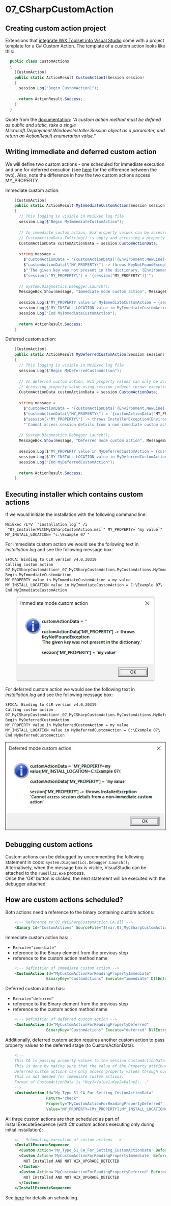 # 07_CSharpCustomAction

## Creating custom action project

Extensions that [integrate WiX Toolset into Visual Studio](https://marketplace.visualstudio.com/publishers/WixToolset) come with a project template for a C# Custom Action. The template of a custom action looks like this:
```C#
  public class CustomActions
  {
    [CustomAction]
    public static ActionResult CustomAction1(Session session)
    {
      session.Log("Begin CustomAction1");

      return ActionResult.Success;
    }
  }
```
Quote from the [documentation](https://documentation.help/MS-Deployment-Tools/WindowsInstaller.htm): *"A custom action method must be defined as public and static, take a single Microsoft.Deployment.WindowsInstaller.Session object as a parameter, and return an ActionResult enumeration value."*

## Writing immediate and deferred custom action

We will define two custom actions - one scheduled for immediate execution and one for deferred execution (see [here](../04_PowerShellPreconditionCustomAction#overview-of-install-stages) for the difference between the two). Also, note the difference in how the two custom actions access MY_PROPERTY.

Immediate custom action:
```C#
    [CustomAction]
    public static ActionResult MyImmediateCustomAction(Session session)
    {
      // This logging is visible in MsiExec log file
      session.Log($"Begin MyImmediateCustomAction");

      // In immediate custom action, WiX property values can be accessed directly (using session indexer)
      // CustomActionData.ToString() is empty and accessing a property using CustomActionData indexer throws exception
      CustomActionData customActionData = session.CustomActionData;

      string message =
        $"customActionData = '{customActionData}'{Environment.NewLine}{Environment.NewLine}" +
        $"customActionData[\"MY_PROPERTY\"] -> throws KeyNotFoundException{Environment.NewLine}" +
        $"'The given key was not present in the dictionary.'{Environment.NewLine}{Environment.NewLine}" +
        $"session[\"MY_PROPERTY\"] = '{session["MY_PROPERTY"]}'";

      // System.Diagnostics.Debugger.Launch();
      MessageBox.Show(message, "Immediate mode custom action", MessageBoxButtons.OK, MessageBoxIcon.Information);

      session.Log($"MY_PROPERTY value in MyImmediateCustomAction = {session["MY_PROPERTY"]}");
      session.Log($"MY_INSTALL_LOCATION value in MyImmediateCustomAction = {session["MY_INSTALL_LOCATION"]}");
      session.Log("End MyImmediateCustomAction");

      return ActionResult.Success;
    }
```

Deferred custom action:
```C#
    [CustomAction]
    public static ActionResult MyDeferredCustomAction(Session session)
    {
      // This logging is visible in MsiExec log file
      session.Log($"Begin MyDeferredCustomAction");

      // In deferred custom action, WiX property values can only be accessed through CustomActionData
      // Accessing property value using session indexer throws exception
      CustomActionData customActionData = session.CustomActionData;

      string message =
        $"customActionData = '{customActionData}'{Environment.NewLine}{Environment.NewLine}" +
        $"customActionData[\"MY_PROPERTY\"] = '{customActionData["MY_PROPERTY"]}'{Environment.NewLine}{Environment.NewLine}" +
        $"session[\"MY_PROPERTY\"] -> throws InstallerException{Environment.NewLine}" +
        "'Cannot access session details from a non-immediate custom action'";

      // System.Diagnostics.Debugger.Launch();
      MessageBox.Show(message, "Deferred mode custom action", MessageBoxButtons.OK, MessageBoxIcon.Information);

      session.Log($"MY_PROPERTY value in MyDeferredCustomAction = {customActionData["MY_PROPERTY"]}");
      session.Log($"MY_INSTALL_LOCATION value in MyDeferredCustomAction = {customActionData["MY_INSTALL_LOCATION"]}");
      session.Log("End MyDeferredCustomAction");

      return ActionResult.Success;
    }
```

## Executing installer which contains custom actions

If we would initiate the installation with the following command line:
```
MsiExec /L*V `"installation.log`" /i `"07_InstallerWithMyCSharpCustomAction.msi`" MY_PROPERTY=`"my value`" MY_INSTALL_LOCATION=`"c:\Example 07`"
```
For immediate custom action we would see the following text in *installation.log* and see the following message box:
```
SFXCA: Binding to CLR version v4.0.30319
Calling custom action 07_MyCSharpCustomAction!_07_MyCSharpCustomAction.MyCustomActions.MyImmediateCustomAction
Begin MyImmediateCustomAction
MY_PROPERTY value in MyImmediateCustomAction = my value
MY_INSTALL_LOCATION value in MyImmediateCustomAction = C:\Example 07\
End MyImmediateCustomAction
```
<p align="center">
    <img src="../images/Immediate_CA.png" alt="Immediate_CA" style="max-width:100%;">
</p>

For deferred custom action we would see the following text in *installation.log* and see the following message box:
```
SFXCA: Binding to CLR version v4.0.30319
Calling custom action 07_MyCSharpCustomAction!_07_MyCSharpCustomAction.MyCustomActions.MyDeferredCustomAction
Begin MyDeferredCustomAction
MY_PROPERTY value in MyDeferredCustomAction = my value
MY_INSTALL_LOCATION value in MyDeferredCustomAction = C:\Example 07\
End MyDeferredCustomAction
```
<p align="center">
    <img src="../images/Deferred_CA.png" alt="Deferred_CA" style="max-width:100%;">
</p>

## Debugging custom actions

Custom actions can be debugged by uncommenting the following statement in code: `System.Diagnostics.Debugger.Launch();`\
Alternatively, when the message box is visible, VisualStudio can be attached to the `rundll32.exe` process.\
Once the 'OK' button is clicked, the next statement will be executed with the debugger attached.

## How are custom actions scheduled?

Both actions need a reference to the binary containing custom actions:
```xml
    <!-- Reference to 07_MyCSharpCustomAction.CA.dll -->
    <Binary Id="CustomActions" SourceFile="$(var.07_MyCSharpCustomAction.TargetDir)$(var.07_MyCSharpCustomAction.TargetName).CA.dll" />
```

Immediate custom action has:
- `Execute="immediate"`
- reference to the Binary element from the previous step
- reference to the custom action method name
```xml
    <!-- Definition of immediate custom action -->
    <CustomAction Id="MyCustomActionForReadingPropertyImmediate"
                  BinaryKey="CustomActions" Execute="immediate" DllEntry="MyImmediateCustomAction" />
```

Deferred custom action has:
- `Execute="deferred"`
- reference to the Binary element from the previous step
- reference to the custom action method name
```xml
    <!-- Definition of deferred custom action -->
    <CustomAction Id="MyCustomActionForReadingPropertyDeferred"
                  BinaryKey="CustomActions" Execute="deferred" DllEntry="MyDeferredCustomAction" />
```

Additionally, deferred custom action requires another custom action to pass property values to the deferred stage (to CustomActionData):
```xml
    <!--
    This CA is passing property values to the session.CustomActionData.
    This is done by making sure that the value of the Property attribute matches the name of the custom action.
    Deferred custom actions can only access property values through CustomActionData.
    This is not needed for immediate custom actions.
    Format of CustomActionData is "Key1=Value1;Key2=Value2;..."
    -->
    <CustomAction Id="My_Type_51_CA_For_Setting_CustomActionData"
                  Return="check"
                  Property="MyCustomActionForReadingPropertyDeferred" 
                  Value="MY_PROPERTY=[MY_PROPERTY];MY_INSTALL_LOCATION=[MY_INSTALL_LOCATION]" />
```

All three custom actions are then scheduled as part of InstallExecuteSequence (with C# custom actions executing only during initial installation):
```xml
    <!-- Scheduling execution of custom actions -->
    <InstallExecuteSequence>
      <Custom Action='My_Type_51_CA_For_Setting_CustomActionData' Before='InstallInitialize'></Custom>
      <Custom Action='MyCustomActionForReadingPropertyImmediate' Before='InstallFinalize'>
        NOT Installed AND NOT WIX_UPGRADE_DETECTED
      </Custom>
      <Custom Action='MyCustomActionForReadingPropertyDeferred' Before='InstallFinalize'>
        NOT Installed AND NOT WIX_UPGRADE_DETECTED
      </Custom>
    </InstallExecuteSequence>
```
See [here](../05_RememberPropertyPattern#defining-custom-actions-that-execute-only-during-installupgraderepairuninstall) for details on scheduling.